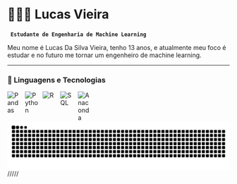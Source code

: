 # 👩🏻‍💻 Lucas Vieira 

**` Estudante de Engenharia de Machine Learning`**

Meu nome é Lucas Da Silva Vieira, tenho 13 anos, e atualmente meu foco é estudar e no futuro me tornar um engenheiro de machine learning.
 



---

### 🤖 Linguagens e Tecnologias
<img 
    align="left" 
    alt="Pandas" 
    title="Pandas"
    width="30px" 
    style="padding-right: 10px;" 
    src="https://img.icons8.com/color/48/pandas.png" alt="pandas" 
/>
<img 
    align="left" 
    alt="Python" 
    title="Python"
    width="30px" 
    style="padding-right: 10px;" 
    src="https://cdn.jsdelivr.net/gh/devicons/devicon@latest/icons/python/python-original.svg" 
/>
<img 
    align= "left"
    alt="R"
    title="R"
    width="30px"
    style= "padding-right: 10px;"
    src="https://upload.wikimedia.org/wikipedia/commons/thumb/1/1b/R_logo.svg/724px-R_logo.svg.png"
/>
<img
     align="left" 
    alt="SQL" 
    title="SQL"
    width="30px" 
    style="padding-right: 10px;" 
    src="https://cdn.jsdelivr.net/gh/devicons/devicon@latest/icons/azuresqldatabase/azuresqldatabase-original.svg" 
/>
<img
     align="left" 
    alt="Anaconda" 
    title="Anaconda"
    width="30px" 
    style="padding-right: 10px;" 
     src="https://github.com/user-attachments/assets/b2eac1ed-0e70-48ae-8203-cf3b9015fbb0" />       
   
<br/>
<br/>

<picture align="center">
  <source media="(prefers-color-scheme: dark)" srcset="https://raw.githubusercontent.com/lucxsz10/lucxsz10/output/github-contribution-grid-snake-dark.svg">
  <source media="(prefers-color-scheme: light)" srcset="https://raw.githubusercontent.com/lucxsz10/lucxsz10/output/github-contribution-grid-snake-dark.svg">
  <img align="center" alt="github contribution grid snake animation" src="https://raw.githubusercontent.com/lucxsz10/lucxsz10/output/github-contribution-grid-snake.svg">
</picture>
/////
